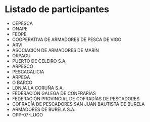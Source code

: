 # Listado de participantes

* CEPESCA
* ONAPE
* FEOPE
* COOPERATIVA DE ARMADORES DE PESCA DE VIGO
* ARVI
* ASOCIACIÓN DE ARMADORES DE MARÍN
* ORPAGU
* PUERTO DE CELEIRO S.A.
* ARPESCO
* PESCAGALICIA
* ARPEGA
* O BARCO
* LONJA LA CORUÑA S.A.
* FEDERACIÓN GALEGA DE CONFRARÍAS
* FEDERACIÓN PROVINCIAL DE COFRADÍAS DE PESCADORES
* COFRADÍA DE PESCADORES SAN JUAN BAUTISTA DE BURELA
* ARMADORES DE BURELA S.A.
* OPP-07-LUGO
